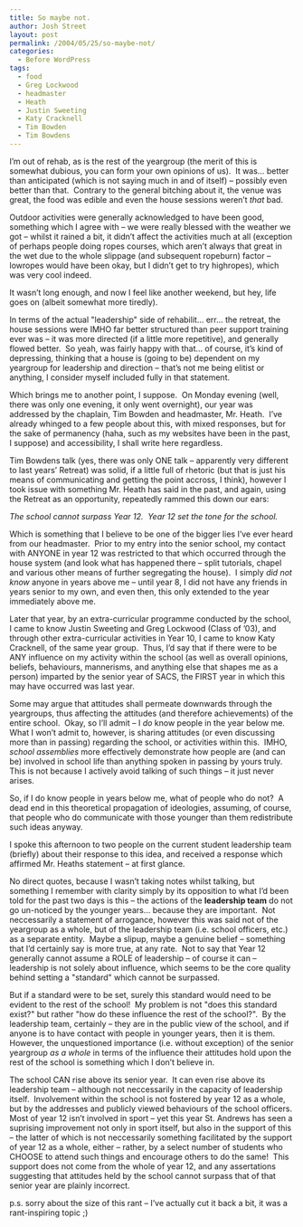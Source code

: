 ```yaml
---
title: So maybe not.
author: Josh Street
layout: post
permalink: /2004/05/25/so-maybe-not/
categories:
  - Before WordPress
tags:
  - food
  - Greg Lockwood
  - headmaster
  - Heath
  - Justin Sweeting
  - Katy Cracknell
  - Tim Bowden
  - Tim Bowdens
---
```

I&#8217;m out of rehab, as is the rest of the yeargroup (the merit of this is somewhat dubious, you can form your own opinions of us).&nbsp; It was&#8230; better than anticipated (which is not saying much in and of itself) &#8211; possibly even better than that.&nbsp; Contrary to the general bitching about it, the venue was great, the food was edible and even the house sessions weren&#8217;t *that* bad.

Outdoor activities were generally acknowledged to have been good, something which I agree with &#8211; we were really blessed with the weather we got &#8211; whilst it rained a bit, it didn&#8217;t affect the activities much at all (exception of perhaps people doing ropes courses, which aren&#8217;t always that great in the wet due to the whole slippage (and subsequent ropeburn) factor &#8211; lowropes would have been okay, but I didn&#8217;t get to try highropes), which was very cool indeed.

It wasn&#8217;t long enough, and now I feel like another weekend, but hey, life goes on (albeit somewhat more tiredly).

In terms of the actual "leadership" side of rehabilit&#8230; err&#8230; the retreat, the house sessions were IMHO far better structured than peer support training ever was &#8211; it was more directed (if a little more repetitive), and generally flowed better.&nbsp; So yeah, was fairly happy with that&#8230; of course, it&#8217;s kind of depressing, thinking that a house is (going to be) dependent on my yeargroup for leadership and direction &#8211; that&#8217;s not me being elitist or anything, I consider myself included fully in that statement.

Which brings me to another point, I suppose.&nbsp; On Monday evening (well, there was only one evening, it only went overnight), our year was addressed by the chaplain, Tim Bowden and headmaster, Mr. Heath.&nbsp; I&#8217;ve already whinged to a few people about this, with mixed responses, but for the sake of permanency (haha, such as my websites have been in the past, I suppose) and accessibility, I shall write here regardless.

Tim Bowdens talk (yes, there was only ONE talk &#8211; apparently very different to last years&#8217; Retreat) was solid, if a little full of rhetoric (but that is just his means of communicating and getting the point accross, I think), however I took issue with something Mr. Heath has said in the past, and again, using the Retreat as an opportunity, repeatedly rammed this down our ears:

*The school cannot surpass Year 12.&nbsp; Year 12 set the tone for the school.*

Which is something that I believe to be one of the bigger lies I&#8217;ve ever heard from our headmaster.&nbsp; Prior to my entry into the senior school, my contact with ANYONE in year 12 was restricted to that which occurred through the house system (and look what has happened there &#8211; split tutorials, chapel and various other means of further segregating the house).&nbsp; I simply *did not know* anyone in years above me &#8211; until year 8, I did not have any friends in years senior to my own, and even then, this only extended to the year immediately above me.

Later that year, by an extra-curricular programme conducted by the school, I came to know Justin Sweeting and Greg Lockwood (Class of &#8217;03), and through other extra-curricular activities in Year 10, I came to know Katy Cracknell, of the same year group.&nbsp; Thus, I&#8217;d say that if there were to be ANY influence on my activity within the school (as well as overall opinions, beliefs, behaviours, mannerisms, and anything else that shapes me as a person) imparted by the senior year of SACS, the FIRST year in which this may have occurred was last year.

Some may argue that attitudes shall permeate downwards through the yeargroups, thus affecting the attitudes (and therefore achievements) of the entire school.&nbsp; Okay, so I&#8217;ll admit &#8211; I *do* know people in the year below me.&nbsp; What I won&#8217;t admit to, however, is sharing attitudes (or even discussing more than in passing) regarding the school, or activities within this.&nbsp; IMHO, *school assemblies* more effectively demonstrate how people are (and can be) involved in school life than anything spoken in passing by yours truly.&nbsp; This is not because I actively avoid talking of such things &#8211; it just never arises.

So, if I do know people in years below me, what of people who do not?&nbsp; A dead end in this theoretical propagation of ideologies, assuming, of course, that people who do communicate with those younger than them redistribute such ideas anyway.

I spoke this afternoon to two people on the current student leadership team (briefly) about their response to this idea, and received a response which affirmed Mr. Heaths statement &#8211; at first glance.

No direct quotes, because I wasn&#8217;t taking notes whilst talking, but something I remember with clarity simply by its opposition to what I&#8217;d been told for the past two days is this &#8211; the actions of the **leadership team** do not go un-noticed by the younger years&#8230; because they are important.&nbsp; Not neccessarily a statement of arrogance, however this was said not of the yeargroup as a whole, but of the leadership team (i.e. school officers, etc.) as a separate entity.&nbsp; Maybe a slipup, maybe a genuine belief &#8211; something that I&#8217;d certainly say is more true, at any rate.&nbsp; Not to say that Year 12 generally cannot assume a ROLE of leadership &#8211; of course it can &#8211; leadership is not solely about influence, which seems to be the core quality behind setting a "standard" which cannot be surpassed.

But if a standard were to be set, surely this standard would need to be evident to the rest of the school!&nbsp; My problem is not "does this standard exist?" but rather "how do these influence the rest of the school?".&nbsp; By the leadership team, certainly &#8211; they are in the public view of the school, and if anyone is to have contact with people in younger years, then it is them.&nbsp; However, the unquestioned importance (i.e. without exception) of the senior yeargroup *as a whole* in terms of the influence their attitudes hold upon the rest of the school is something which I don&#8217;t believe in.

The school CAN rise above its senior year.&nbsp; It can even rise above its leadership team &#8211; although not neccessarily in the capacity of leadership itself.&nbsp; Involvement within the school is not fostered by year 12 as a whole, but by the addresses and publicly viewed behaviours of the school officers.&nbsp; Most of year 12 isn&#8217;t involved in sport &#8211; yet this year St. Andrews has seen a suprising improvement not only in sport itself, but also in the support of this &#8211; the latter of which is not neccessarily something facilitated by the support of year 12 as a whole, either &#8211; rather, by a select number of students who CHOOSE to attend such things and encourage others to do the same!&nbsp; This support does not come from the whole of year 12, and any assertations suggesting that attitudes held by the school cannot surpass that of that senior year are plainly incorrect.

p.s. sorry about the size of this rant &#8211; I&#8217;ve actually cut it back a bit, it was a rant-inspiring topic ;)